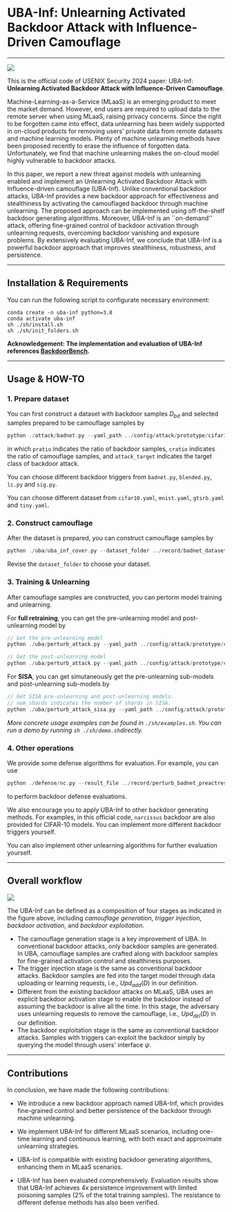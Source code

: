 # UBA-Inf: Unlearning Activated Backdoor Attack with Influence-Driven Camouflage

---

![](./readme_images/Comparison%20between%20UAB%20and%20traditional%20backdoor.jpg)


This is the official code of USENIX Security 2024 paper: UBA-Inf: **Unlearning Activated Backdoor Attack with Influence-Driven Camouflage**.

Machine-Learning-as-a-Service (MLaaS) is an emerging product to meet the market demand. However, end users are required to upload data to the remote server when using MLaaS, raising privacy concerns. Since the right to be forgotten came into effect, data unlearning has been widely supported in on-cloud products for removing users' private data from remote datasets and machine learning models. Plenty of machine unlearning methods have been proposed recently to erase the influence of forgotten data. Unfortunately, we find that machine unlearning makes the on-cloud model highly vulnerable to backdoor attacks. 

In this paper, we report a new threat against models with unlearning enabled and implement an Unlearning Activated Backdoor Attack with Influence-driven camouflage (UBA-Inf). Unlike conventional backdoor attacks, UBA-Inf provides a new backdoor approach for effectiveness and stealthiness by activating the camouflaged backdoor through machine unlearning. The proposed approach can be implemented using off-the-shelf backdoor generating algorithms. Moreover, UBA-Inf is an ``on-demand'' attack, offering fine-grained control of backdoor activation through unlearning requests, overcoming backdoor vanishing and exposure problems. By extensively evaluating UBA-Inf, we conclude that UBA-Inf is a powerful backdoor approach that improves stealthiness, robustness, and persistence.

---

## Installation & Requirements

You can run the following script to configurate necessary environment:

```shell
conda create -n uba-inf python=3.8
conda activate uba-inf
sh ./sh/install.sh
sh ./sh/init_folders.sh
```

**Acknowledgement: The implementation and evaluation of UBA-Inf references [BackdoorBench](https://github.com/SCLBD/BackdoorBench).**

---

## Usage & HOW-TO

### 1. Prepare dataset 

You can first construct a dataset with backdoor samples $D_{bd}$ and selected samples prepared to be camouflage samples by

```c
python ./attack/badnet.py --yaml_path ../config/attack/prototype/cifar10.yaml  --save_folder_name badnet_dataset --add_cover 1 --epoch 00 --pratio 0.012 --cratio 0.004 --attack_target 6
```

in which `pratio` indicates the ratio of backdoor samples, `cratio` indicates the ratio of camouflage samples, and `attack_target` indicates the target class of backdoor attack.

You can choose different backdoor triggers from `badnet.py`, `blended.py`, `lc.py` and `sig.py`.

You can choose different dataset from `cifar10.yaml`, `mnist.yaml`, `gtsrb.yaml` and `tiny.yaml`.

### 2. Construct camouflage

After the dataset is prepared, you can construct camouflage samples by 

```c
python ./uba/uba_inf_cover.py --dataset_folder ../record/badnet_dataset --device cuda:3 --ft_epoch 60 --ap_epochs 6
```

Revise the `dataset_folder` to choose your dataset.

### 3. Training & Unlearning

After camouflage samples are constructed, you can pertorm model training and unlearning. 

For **full retraining**, you can get the pre-unlearning model and post-unlearning model by  

```c
// Get the pre-unlearning model
python ./uba/perturb_attack.py --yaml_path ../config/attack/prototype/cifar10.yaml  --dataset_folder ../record/badnet_dataset --save_folder_name perturb_badnet_preactresnet  --epoch 120 --random_seed 3407 --batch_size 128 --add_cover 1 --model preactresnet18 --device cuda:2

// Get the post-unlearning model
python ./uba/perturb_attack.py --yaml_path ../config/attack/prototype/cifar10.yaml  --dataset_folder ../record/badnet_dataset --save_folder_name perturb_badnet_poionly  --epoch 120 --random_seed 3407 --batch_size 128 --add_cover 1 --model preactresnet18 --device cuda:2 --c_num 0
```

For **SISA**, you can get simutaneously get the pre-unlearning sub-models and post-unlearning sub-models by 

```c
// Get SISA pre-unlearning and post-unlearning models.
// num_shards indicates the number of shards in SISA.
python ./uba/perturb_attack_sisa.py --yaml_path ../config/attack/prototype/cifar10.yaml  --dataset_folder ../record/badnet_dataset_sisa_3 --save_folder_name perturb_badnet_preactresnet_sisa_3  --epoch 80 --random_seed 3407 --batch_size 128 --model preactresnet18 --device cuda:2 --num_shards 3
```

*More concrete usage examples can be found in `./sh/examples.sh`. You can run a demo by running `sh ./sh/demo.sh`directly.*

### 4. Other operations

We provide some defense algorithms for evaluation. For example, you can use 

```c
python ./defense/nc.py --result_file ../record/perturb_badnet_preactresnet --result_name perturb_result.pt --model preactresnet18 --only_scan 1
```

to perform backdoor defense evaluations.

We also encourage you to apply UBA-Inf to other backdoor generating methods. For examples, in this official code, `narcissus` backdoor are also provided for CIFAR-10 models. You can implement more different backdoor triggers yourself.

You can also implement other unlearning algorithms for further evaluation yourself.

---

## Overall workflow

![](./readme_images/IUBA%20Attack%20Workflow.jpg)

The UBA-Inf can be defined as a composition of four stages as indicated in the figure above, including *camouflage generation*, *trigger injection*, *backdoor activation*, and *backdoor exploitation*.

- The camouflage generation stage is a key improvement of UBA. In conventional backdoor attacks, only backdoor samples are generated. In UBA, camouflage samples are crafted along with backdoor samples for fine-grained activation control and stealthiness purposes.
- The trigger injection stage is the same as conventional backdoor attacks. Backdoor samples are fed into the target model through data uploading or learning requests, i.e., ${Upd}_{add}(D)$ in our definition.
- Different from the existing backdoor attacks on MLaaS, UBA uses an explicit backdoor activation stage to enable the backdoor instead of assuming the backdoor is alive all the time. In this stage, the adversary uses unlearning requests to remove the camouflage, i.e., ${Upd}_{del}(D)$ in our definition.
- The backdoor exploitation stage is the same as conventional backdoor attacks. Samples with triggers can exploit the backdoor simply by querying the model through users' interface $\psi$.

---

## Contributions

In conclusion, we have made the following contributions:

- We introduce a new backdoor approach named UBA-Inf, which provides fine-grained control and better persistence of the backdoor through machine unlearning.

- We implement UBA-Inf for different MLaaS scenarios, including one-time learning and continuous learning, with both exact and approximate unlearning strategies.

- UBA-Inf is compatible with existing backdoor generating algorithms, enhancing them in MLaaS scenarios.

- UBA-Inf has been evaluated comprehensively. Evaluation results show that UBA-Inf achieves 4x persistence improvement with limited poisoning samples (2\% of the total training samples). The resistance to different defense methods has also been verified.